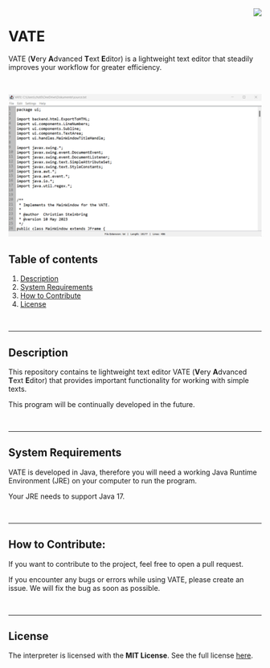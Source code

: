 <img src="res/icon256x256.ico" height="100" align="right">

# VATE
VATE (**V**ery **A**dvanced **T**ext **E**ditor) is a lightweight text editor that steadily improves your workflow for greater efficiency.

<br>

![](res/VATE_Main_Window.png)

## Table of contents
1. [Description](#description)
2. [System Requirements](#system-requirements)
3. [How to Contribute](#how-to-contribute)
3. [License](#license)

<br>

***
## Description
This repository contains te lightweight text editor VATE (**V**ery **A**dvanced **T**ext **E**ditor) that provides important functionality for working with simple texts.

This program will be continually developed in the future.

<br>

***
## System Requirements
VATE is developed in Java, therefore you will need a working Java Runtime Environment (JRE) on your computer to run the program.

Your JRE needs to support Java 17.

<br>

***
## How to Contribute:
If you want to contribute to the project, feel free to open a pull request.

If you encounter any bugs or errors while using VATE, please create an issue. We will fix the bug as soon as possible.

<br>

***
## License
The interpreter is licensed with the **MIT License**. See the full license [here](LICENSE.txt).
